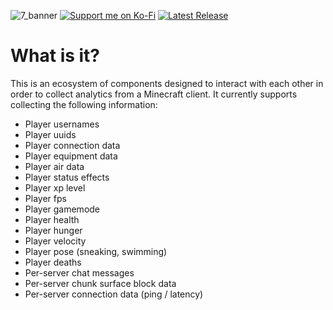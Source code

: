 ![7_banner](https://github.com/user-attachments/assets/e4b96a57-c160-4d2a-a883-f50944f9c1ac)
[![Support me on Ko-Fi](https://img.shields.io/badge/croakandroll---?style=for-the-badge&logo=ko-fi&logoColor=white&label=Support%20me%20on%20Ko-Fi&labelColor=72a4f2&color=72a4f2)](https://ko-fi.com/croakandroll)
[![Latest Release](https://img.shields.io/github/v/release/meeplabsdev/connectorlib-mod?style=for-the-badge&logo=github&logoColor=black&label=Latest%20Release&labelColor=72f2ae&color=72f2ae)](https://github.com/meeplabsdev/connectorlib-mod/releases/latest)


# What is it?
This is an ecosystem of components designed to interact with each other in order to collect analytics from a Minecraft client. It currently supports collecting the following information:

- Player usernames
- Player uuids
- Player connection data
- Player equipment data
- Player air data
- Player status effects
- Player xp level
- Player fps
- Player gamemode
- Player health
- Player hunger
- Player velocity
- Player pose (sneaking, swimming)
- Player deaths
- Per-server chat messages
- Per-server chunk surface block data
- Per-server connection data (ping / latency)
